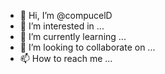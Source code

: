- 👋 Hi, I’m @compucelD
- 👀 I’m interested in ...
- 🌱 I’m currently learning ...
- 💞️ I’m looking to collaborate on ...
- 📫 How to reach me ...

<!---
compucelD/compucelD is a ✨ special ✨ repository because its `README.md` (this file) appears on your GitHub profile.
You can click the Preview link to take a look at your changes.
--->
